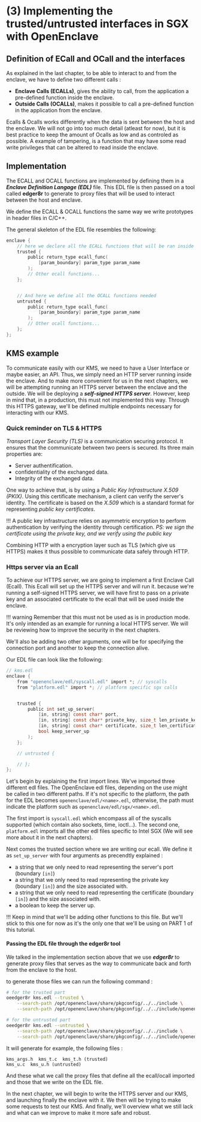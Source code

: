 # (3) Implementing the trusted/untrusted interfaces in SGX with OpenEnclave

## Definition of ECall and OCall and the interfaces
As explained in the last chapter, to be able to interact to and from the enclave, we have to define two different calls :
- **Enclave Calls (ECALLs)**, gives the ability to call, from the application a pre-defined function inside the enclave.  
- **Outside Calls (OCALLs)**, makes it possible to call a pre-defined function in the application from the enclave. 

Ecalls & Ocalls works differently when the data is sent between the host and the enclave. We will not go into too much detail (atleast for now), but it is best practice to keep the amount of Ocalls as low and as controled as possible. A example of tampering, is a function that may have some read write privileges that can be altered to read inside the enclave. 

## Implementation
The ECALL and OCALL functions are implemented by defining them in a ***Enclave Definition Langage (EDL)*** file. This EDL file is then passed on a tool called **edger8r** to generate to proxy files that will be used to interact between the host and enclave. 

We define the ECALL & OCALL functions the same way we write prototypes in header files in C/C++. 

The general skeleton of the EDL file resembles the following: 
```C
enclave {
    // here we declare all the ECALL functions that will be ran inside the enclave 
    trusted {
        public return_type ecall_func(
            [param_boundary] param_type param_name
        );
        // Other ecall functions...
    };


    // And here we define all the OCALL functions needed 
    untrusted {
        public return_type ocall_func(
            [param_boundary] param_type param_name
        );
        // Other ocall functions... 
    };
};
```


## KMS example
To communicate easily with our KMS, we need to have a User Interface or maybe easier, an API. Thus, we simply need an HTTP server running inside the enclave. 
And to make more convenient for us in the next chapters, we will be attempting running an HTTPS server between the enclave and the outside. 
We will be deploying a ***self-signed HTTPS server***. However, keep in mind that, in a production, this must not implemented this way. 
Through this HTTPS gateway, we'll be defined multiple endpoints necessary for interacting with our KMS. 


### Quick reminder on TLS & HTTPS
*Transport Layer Security (TLS)* is a communication securing protocol. It ensures that the communicate between two peers is secured. Its three main properties are:
- Server authentification. 
- confidentiality of the exchanged data. 
- Integrity of the exchanged data. 

One way to achieve that, is by using a *Public Key Infrastructure X.509 (PKIX)*. Using this certificate mechanism, a client can verify the server's identity. The certificate is based on the *X.509* which is a standard format for representing *public key certificates*. 

!!! 
    A public key infrastructure relies on asymmetric encryption to perform authentication by verifying the identity through certification. 
    *PS: we sign the certificate using the private key, and we verify using the public key*


Combining HTTP with a encryption layer such as TLS (which give us HTTPS) makes it thus possible to communicate data safely through HTTP.  

### Https server via an Ecall
To achieve our HTTPS server, we are going to implement a first Enclave Call (Ecall).
This Ecall will set up the HTTPS server and will run it. 
because we're running a self-signed HTTPS server, we will have first to pass on a private key and an associated certificate to the ecall that will be used inside the enclave.

!!! warning
    Remember that this must not be used as is in production mode. It's only intended as an example for running a local HTTPS server. We will be reviewing how to improve the security in the next chapters. 

We'll also be adding two other arguments, one will be for specifying the connection port and another to keep the connection alive. 

Our EDL file can look like the following:
```c
// kms.edl
enclave {
    from "openenclave/edl/syscall.edl" import *; // syscalls
    from "platform.edl" import *; // platform specific sgx calls


    trusted {
        public int set_up_server(
            [in, string] const char* port, 
            [in, string] const char* private_key, size_t len_private_key,
            [in, string] const char* certificate, size_t len_certificate, 
            bool keep_server_up
        );
    };

    // untrusted {

    // };
};
```

Let's begin by explaining the first import lines. We've imported three different edl files. 
The OpenEnclave edl files, depending on the use might be called in two different paths. If it's not specific to the platform, the path for the EDL becomes `openenclave/edl/<name>.edl`, otherwise, the path must indicate the platform such as `openenclave/edl/sgx/<name>.edl`. 

The first import is `syscall.edl` which encompass all of the syscalls supported (which contain also sockets, time, ioctl...). 
The second one, `platform.edl` imports all the other edl files specific to Intel SGX (We will see more about it in the next chapters). 

Next comes the trusted section where we are writing our ecall. We define it as `set_up_server` with four arguments as precendtly explained :
- a string that we only need to read representing the server's port (boundary `[in]`) 
- a string that we only need to read representing the private key (boundary `[in]`) and the size associated with.
- a string that we only need to read representing the certificate (boundary `[in]`) and the size associated with. 
- a boolean to keep the server up. 

!!! 
    Keep in mind that we'll be adding other functions to this file. 
    But we'll stick to this one for now as it's the only one that we'll be using on PART 1 of this tutorial. 

#### Passing the EDL file through the edger8r tool

We talked in the implementation section above that we use ***edger8r*** to generate proxy files that serves as the way to communicate back and forth from the enclave to the host.  

to generate those files we can run the following command : 
```bash
# for the trusted part
oeedger8r kms.edl --trusted \
    --search-path /opt/openenclave/share/pkgconfig/../../include \
    --search-path /opt/openenclave/share/pkgconfig/../../include/openenclave/edl/sgx 

# for the untrusted part 
oeedger8r kms.edl --untrusted \
    --search-path /opt/openenclave/share/pkgconfig/../../include \
    --search-path /opt/openenclave/share/pkgconfig/../../include/openenclave/edl/sgx 

```
It will generate for example, the following files : 
```
kms_args.h  kms_t.c  kms_t.h (trusted) 
kms_u.c  kms_u.h (untrusted)
```

And these what we call the proxy files that define all the ecall/ocall imported and those that we write on the EDL file. 



In the next chapter, we will begin to write the HTTPS server and our KMS, and launching finally the enclave with it. We then will be trying to make some requests to test our KMS. And finally, we'll overview what we still lack and what can we improve to make it more safe and robust. 

